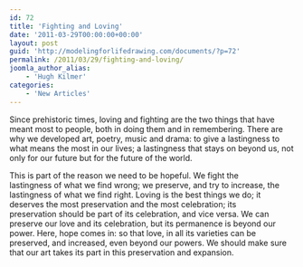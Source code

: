 ```yaml
---
id: 72
title: 'Fighting and Loving'
date: '2011-03-29T00:00:00+00:00'
layout: post
guid: 'http://modelingforlifedrawing.com/documents/?p=72'
permalink: /2011/03/29/fighting-and-loving/
joomla_author_alias:
    - 'Hugh Kilmer'
categories:
    - 'New Articles'
---
```


Since prehistoric times, loving and fighting are the two things that have meant most to people, both in doing them and in remembering. There are why we developed art, poetry, music and drama: to give a lastingness to what means the most in our lives; a lastingness that stays on beyond us, not only for our future but for the future of the world.   
  
This is part of the reason we need to be hopeful. We fight the  
lastingness of what we find wrong; we preserve, and try to increase, the  
 lastingness of what we find right. Loving is the best things we do; it  
 deserves the most preservation and the most celebration; its  
preservation should be part of its celebration, and vice versa. We can  
preserve our love and its celebration, but its permanence is beyond our  
power. Here, hope comes in: so that love, in all its varieties can be  
preserved, and increased, even beyond our powers. We should make sure  
that our art takes its part in this preservation and expansion.